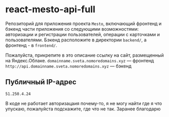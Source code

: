 # react-mesto-api-full
Репозиторий для приложения проекта `Mesto`, включающий фронтенд и бэкенд части приложения со следующими возможностями: авторизации и регистрации пользователей, операции с карточками и пользователями. Бэкенд расположите в директории `backend/`, а фронтенд - в `frontend/`. 
  
Пожалуйста, прикрепите в это описание ссылку на сайт, размещенный на Яндекс.Облаке.
`domainname.sveta.nomoredomains.xyz` — фронтенд  
`http://api.domainname.sveta.nomoredomains.xyz` — бэкенд 
  

## Публичный IP-адрес

`51.250.4.24`

В коде не работает авторизацаия почему-то, я не могу найти где я что упускаю, пожалуйста подскажите, где что не так. Заранее благодарю